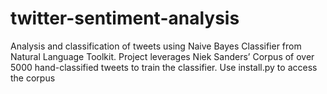 # twitter-sentiment-analysis
Analysis and classification of tweets using Naive Bayes Classifier from Natural Language Toolkit. Project leverages Niek Sanders’ Corpus of over 5000 hand-classified tweets to train the classifier. Use install.py to access the corpus
